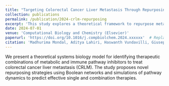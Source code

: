 ```yaml
---
title: "Targeting Colorectal Cancer Liver Metastasis Through Repurposing Metabolic and Immune Inhibitors: A Theoretical Study"
collection: publications
permalink: /publication/2024-crlm-repurposing
excerpt: 'This study explores a theoretical framework to repurpose metabolic and immune inhibitors for treating colorectal cancer liver metastasis (CRLM).'
date: 2024-07-01
venue: 'Computational Biology and Chemistry (Elsevier)'
paperurl: 'https://doi.org/10.1016/j.compbiolchem.2024.xxxxxx'  # Replace with real DOI if available
citation: 'Madhurima Mondal, Aditya Lahiri, Haswanth Vundavilli, Giuseppe Del Priore, N. Peter Reeves, and Aniruddha Datta. (2024). "Targeting Colorectal Cancer Liver Metastasis Through Repurposing Metabolic and Immune Inhibitors: A Theoretical Study." <i>Computational Biology and Chemistry</i>, Elsevier.'
---
```

We present a theoretical systems biology model for identifying therapeutic combinations of metabolic and immune pathway inhibitors to treat colorectal cancer liver metastasis (CRLM). The study proposes novel repurposing strategies using Boolean networks and simulations of pathway dynamics to predict effective single and combination therapies.
